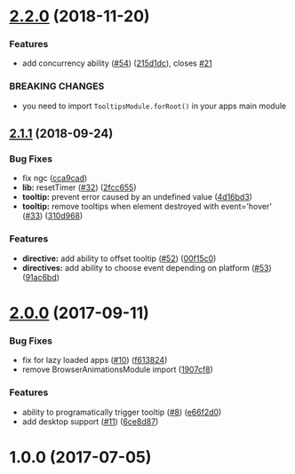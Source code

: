 # [2.2.0](https://github.com/CFT-Chris/ionic-tooltips/compare/v2.1.1...v2.2.0) (2018-11-20)


### Features

* add concurrency ability ([#54](https://github.com/CFT-Chris/ionic-tooltips/issues/54)) ([215d1dc](https://github.com/CFT-Chris/ionic-tooltips/commit/215d1dc)), closes [#21](https://github.com/CFT-Chris/ionic-tooltips/issues/21)


### BREAKING CHANGES

* you need to import `TooltipsModule.forRoot()` in your apps main module



## [2.1.1](https://github.com/CFT-Chris/ionic-tooltips/compare/v2.0.0...v2.1.1) (2018-09-24)


### Bug Fixes

* fix ngc ([cca9cad](https://github.com/CFT-Chris/ionic-tooltips/commit/cca9cad))
* **lib:** resetTimer ([#32](https://github.com/CFT-Chris/ionic-tooltips/issues/32)) ([2fcc655](https://github.com/CFT-Chris/ionic-tooltips/commit/2fcc655))
* **tooltip:** prevent error caused by an undefined value ([4d16bd3](https://github.com/CFT-Chris/ionic-tooltips/commit/4d16bd3))
* **tooltip:** remove tooltips when element destroyed with event='hover' ([#33](https://github.com/CFT-Chris/ionic-tooltips/issues/33)) ([310d968](https://github.com/CFT-Chris/ionic-tooltips/commit/310d968))


### Features

* **directive:** add ability to offset tooltip ([#52](https://github.com/CFT-Chris/ionic-tooltips/issues/52)) ([00f15c0](https://github.com/CFT-Chris/ionic-tooltips/commit/00f15c0))
* **directives:** add ability to choose event depending on platform ([#53](https://github.com/CFT-Chris/ionic-tooltips/issues/53)) ([91ac6bd](https://github.com/CFT-Chris/ionic-tooltips/commit/91ac6bd))



# [2.0.0](https://github.com/CFT-Chris/ionic-tooltips/compare/v1.0.0...v2.0.0) (2017-09-11)


### Bug Fixes

* fix for lazy loaded apps ([#10](https://github.com/CFT-Chris/ionic-tooltips/issues/10)) ([f613824](https://github.com/CFT-Chris/ionic-tooltips/commit/f613824))
* remove BrowserAnimationsModule import ([1907cf8](https://github.com/CFT-Chris/ionic-tooltips/commit/1907cf8))


### Features

* ability to programatically trigger tooltip ([#8](https://github.com/CFT-Chris/ionic-tooltips/issues/8)) ([e66f2d0](https://github.com/CFT-Chris/ionic-tooltips/commit/e66f2d0))
* add desktop support ([#11](https://github.com/CFT-Chris/ionic-tooltips/issues/11)) ([6ce8d87](https://github.com/CFT-Chris/ionic-tooltips/commit/6ce8d87))



# 1.0.0 (2017-07-05)



